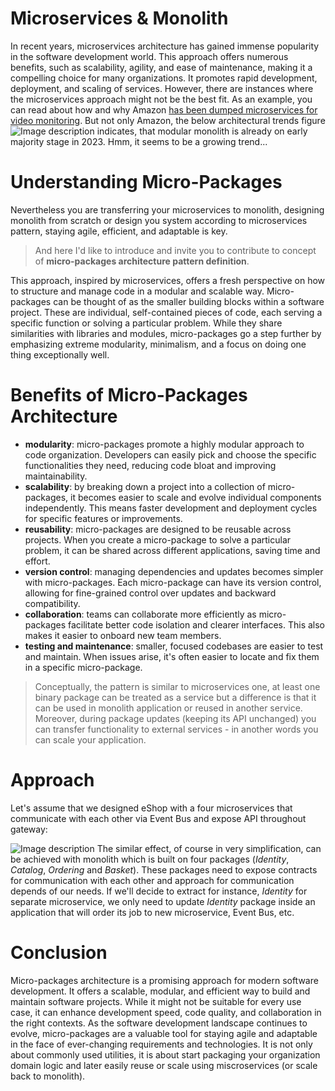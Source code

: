 
# Microservices & Monolith

In recent years, microservices architecture has gained immense popularity in the software development world. This approach offers numerous benefits, such as scalability, agility, and ease of maintenance, making it a compelling choice for many organizations. It promotes rapid development, deployment, and scaling of services. However, there are instances where the microservices approach might not be the best fit. As an example, you can read about how and why Amazon [has been dumped microservices for video monitoring](https://thenewstack.io/return-of-the-monolith-amazon-dumps-microservices-for-video-monitoring/). But not only Amazon, the below architectural trends figure
![Image description](https://dev-to-uploads.s3.amazonaws.com/uploads/articles/9ddhk2c9aa5rr8g00hgt.png) indicates, that modular monolith is already on early majority stage in 2023. Hmm, it seems to be a growing trend...
  
# Understanding Micro-Packages

Nevertheless you are transferring your microservices to monolith, designing monolith from scratch or design you system according to microservices pattern, staying agile, efficient, and adaptable is key.

> And here I'd like to introduce and invite you to contribute to concept of **micro-packages architecture pattern definition**.
 
This approach, inspired by microservices, offers a fresh perspective on how to structure and manage code in a modular and scalable way. Micro-packages can be thought of as the smaller building blocks within a software project. These are individual, self-contained pieces of code, each serving a specific function or solving a particular problem. While they share similarities with libraries and modules, micro-packages go a step further by emphasizing extreme modularity, minimalism, and a focus on doing one thing exceptionally well.

# Benefits of Micro-Packages Architecture

 - **modularity**: micro-packages promote a highly modular approach to code organization. Developers can easily pick and choose the specific functionalities they need, reducing code bloat and improving maintainability.
 - **scalability**: by breaking down a project into a collection of micro-packages, it becomes easier to scale and evolve individual components independently. This means faster development and deployment cycles for specific features or improvements.
 - **reusability**: micro-packages are designed to be reusable across projects. When you create a micro-package to solve a particular problem, it can be shared across different applications, saving time and effort.
 - **version control**: managing dependencies and updates becomes simpler with micro-packages. Each micro-package can have its version control, allowing for fine-grained control over updates and backward compatibility.
 - **collaboration**: teams can collaborate more efficiently as micro-packages facilitate better code isolation and clearer interfaces. This also makes it easier to onboard new team members.
 - **testing and maintenance**: smaller, focused codebases are easier to test and maintain. When issues arise, it's often easier to locate and fix them in a specific micro-package.

> Conceptually, the pattern is similar to microservices one, at least one binary package can be treated as a service but a difference is that it can be used in monolith application or reused in another service. Moreover, during package updates (keeping its API unchanged) you can transfer functionality to external services - in another words you can scale your application.

# Approach
Let's assume that we designed eShop with a four microservices that communicate with each other via Event Bus and expose API throughout gateway:

![Image description](https://dev-to-uploads.s3.amazonaws.com/uploads/articles/4ksm7dcdv1y89jgk68yh.png)
The similar effect, of course in very simplification, can be achieved with monolith which is built on four packages (_Identity_, _Catalog_, _Ordering_ and _Basket_). These packages need to expose contracts for communication with each other and approach for communication depends of our needs. If we'll decide to extract for instance, _Identity_ for separate microservice, we only need to update _Identity_ package inside an application that will order its job to new microservice, Event Bus, etc.

# Conclusion

Micro-packages architecture is a promising approach for modern software development. It offers a scalable, modular, and efficient way to build and maintain software projects. While it might not be suitable for every use case, it can enhance development speed, code quality, and collaboration in the right contexts. As the software development landscape continues to evolve, micro-packages are a valuable tool for staying agile and adaptable in the face of ever-changing requirements and technologies. It is not only about commonly used utilities, it is about start packaging your organization domain logic and later easily reuse or scale using miscroservices (or scale back to monolith).

